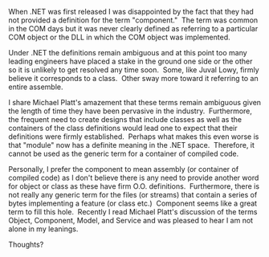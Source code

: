 
When .NET was first released I was disappointed by the fact that they had not provided a definition for the term "component."  The term was common in the COM days but it was never clearly defined as referring to a particular COM object or the DLL in which the COM object was implemented.

Under .NET the definitions remain ambiguous and at this point too many leading engineers have placed a stake in the ground one side or the other so it is unlikely to get resolved any time soon.  Some, like Juval Lowy, firmly believe it corresponds to a class.  Other sway more toward it referring to an entire assemble.

I share Michael Platt's amazement that these terms remain ambiguous given the length of time they have been pervasive in the industry.  Furthermore, the frequent need to create designs that include classes as well as the containers of the class definitions would lead one to expect that their definitions were firmly established.  Perhaps what makes this even worse is that "module" now has a definite meaning in the .NET space.  Therefore, it cannot be used as the generic term for a container of compiled code.

Personally, I prefer the component to mean assembly (or container of compiled code) as I don't believe there is any need to provide another word for object or class as these have firm O.O. definitions.  Furthermore, there is not really any generic term for the files (or streams) that contain a series of bytes implementing a feature (or class etc.)  Component seems like a great term to fill this hole.  Recently I read Michael Platt's discussion of the terms Object, Component, Model, and Service and was pleased to hear I am not alone in my leanings.

Thoughts?
